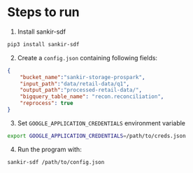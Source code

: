# Steps to run

1. Install sankir-sdf
   
```bash
pip3 install sankir-sdf
```

2. Create a `config.json` containing following fields:

```json
{
    "bucket_name":"sankir-storage-prospark",
    "input_path":"data/retail-data/q1",
    "output_path":"processed-retail-data/",
    "bigquery_table_name": "recon.reconciliation",
    "reprocess": true
}
```

3. Set `GOOGLE_APPLICATION_CREDENTIALS` environment variable
```bash
export GOOGLE_APPLICATION_CREDENTIALS=/path/to/creds.json
```

4. Run the program with:

```bash
sankir-sdf /path/to/config.json
```
